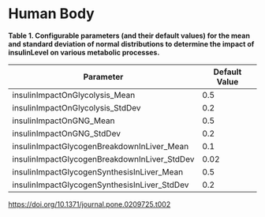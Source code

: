 # Human Body





**Table 1. Configurable parameters (and their default values) for the mean and standard deviation of normal distributions to determine the impact of insulinLevel on various metabolic processes.**

| Parameter                                    | Default Value |
| -------------------------------------------- | ------------- |
| insulinImpactOnGlycolysis_Mean               | 0.5           |
| insulinImpactOnGlycolysis_StdDev             | 0.2           |
| insulinImpactOnGNG_Mean                      | 0.5           |
| insulinImpactOnGNG_StdDev                    | 0.2           |
| insulinImpactGlycogenBreakdownInLiver_Mean   | 0.1           |
| insulinImpactGlycogenBreakdownInLiver_StdDev | 0.02          |
| insulinImpactGlycogenSynthesisInLiver_Mean   | 0.5           |
| insulinImpactGlycogenSynthesisInLiver_StdDev | 0.2           |


https://doi.org/10.1371/journal.pone.0209725.t002